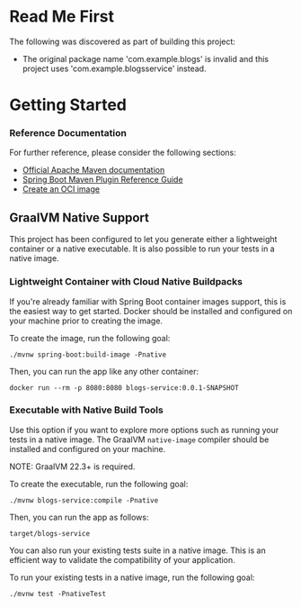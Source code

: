 # Read Me First

The following was discovered as part of building this project:

* The original package name 'com.example.blogs' is invalid and this project uses 'com.example.blogsservice'
  instead.

# Getting Started

### Reference Documentation

For further reference, please consider the following sections:

* [Official Apache Maven documentation](https://maven.apache.org/guides/index.html)
* [Spring Boot Maven Plugin Reference Guide](https://docs.spring.io/spring-boot/docs/2.6.2/maven-plugin/reference/html/)
* [Create an OCI image](https://docs.spring.io/spring-boot/docs/2.6.2/maven-plugin/reference/html/#build-image)


## GraalVM Native Support

This project has been configured to let you generate either a lightweight container or a native executable.
It is also possible to run your tests in a native image.

### Lightweight Container with Cloud Native Buildpacks
If you're already familiar with Spring Boot container images support, this is the easiest way to get started.
Docker should be installed and configured on your machine prior to creating the image.

To create the image, run the following goal:

```
./mvnw spring-boot:build-image -Pnative
```

Then, you can run the app like any other container:

```
docker run --rm -p 8080:8080 blogs-service:0.0.1-SNAPSHOT
```

### Executable with Native Build Tools
Use this option if you want to explore more options such as running your tests in a native image.
The GraalVM `native-image` compiler should be installed and configured on your machine.

NOTE: GraalVM 22.3+ is required.

To create the executable, run the following goal:

```
./mvnw blogs-service:compile -Pnative
```

Then, you can run the app as follows:
```
target/blogs-service
```

You can also run your existing tests suite in a native image.
This is an efficient way to validate the compatibility of your application.

To run your existing tests in a native image, run the following goal:

```
./mvnw test -PnativeTest
```
